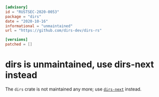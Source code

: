```toml
[advisory]
id = "RUSTSEC-2020-0053"
package = "dirs"
date = "2020-10-16"
informational = "unmaintained"
url = "https://github.com/dirs-dev/dirs-rs"

[versions]
patched = []
```

# dirs is unmaintained, use dirs-next instead

The `dirs` crate is not maintained any more;
use [`dirs-next`](https://crates.io/crates/dirs-next) instead.
